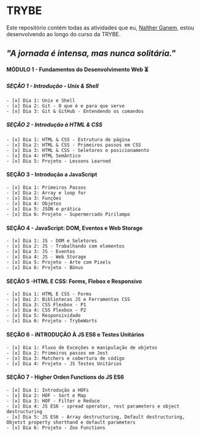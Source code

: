 # TRYBE

Este repositório contém todas as atividades que eu, [Nalther Ganem](https://www.linkedin.com/in/naltherganem/), estou desenvolvendo ao longo do curso da TRYBE. 

## _"A jornada é intensa, mas nunca solitária."_

#### MÓDULO 1 - Fundamentos do Desenvolvimento Web :hourglass_flowing_sand:

##### SEÇÃO 1 - Introdução - Unix & Shell
    - [x] Dia 1: Unix e Shell
    - [x] Dia 2: Git - O que é e para que serve
    - [x] Dia 3: Git & GitHub - Entendendo os comandos

##### SEÇÃO 2 - Introdução à HTML & CSS
    - [x] Dia 1: HTML & CSS - Estrutura de página
    - [x] Dia 2: HTML & CSS - Primeiros passos em CSS
    - [x] Dia 3: HTML & CSS - Seletores e posicionamento
    - [x] Dia 4: HTML Semântico
    - [x] Dia 5: Projeto - Lessons Learned

#### SEÇÃO 3 - Introdução a JavaScript
    - [x] Dia 1: Primeiros Passos
    - [x] Dia 2: Array e loop for
    - [x] Dia 3: Funções
    - [x] Dia 4: Objetos
    - [x] Dia 5: JSON e prática
    - [x] Dia 6: Projeto - Supermercado Pirilampo

#### SEÇÃO 4 - JavaScript: DOM, Eventos e Web Storage

    - [x] Dia 1: JS - DOM e Seletores
    - [x] Dia 2: JS - Trabalhando com elementos
    - [x] Dia 3: JS - Eventos
    - [x] Dia 4: JS - Web Storage
    - [x] Dia 5: Projeto - Arte com Pixels
    - [x] Dia 6: Projeto - Bônus

#### SEÇÃO 5 -HTML E CSS: Forms, Flebox e Responsivo

    - [x] Dia 1: HTML E CSS - Forms
    - [x] Dai 2: Bibliotecas JS e Ferramentas CSS
    - [x] Dia 3: CSS Flexbox - P1
    - [x] Dia 4: CSS Flexbox - P2
    - [x] Dia 5: Responsividade
    - [x] Dia 6: Projeto - TrybeWarts

#### SEÇÃO 6 - iNTRODUÇÃO À JS ES6 e Testes Unitários

    - [x] Dia 1: Fluxo de Exceções e manipulação de objetos
    - [x] Dia 2: Primeiros passos em Jest
    - [x] Dia 3: Matchers e cobertura de código
    - [x] Dia 4: Projeto - JS Testes Unitários

#### SEÇÃO 7 - Higher Orden Functions do JS ES6

    - [x] Dia 1: Introdução a HOFs
    - [x] Dia 2: HOF - Sort e Map
    - [x] Dia 3: HOF - Filter e Reduce
    - [x] Dia 4: JS ES6 - spread operator, rest parameters e object destructuring
    - [x] Dia 5: JS ES6 - Array destructuring, Default destructuring, Objetct property shorthand e default parameters
    - [x] Dia 6: Projeto - Zoo Functions